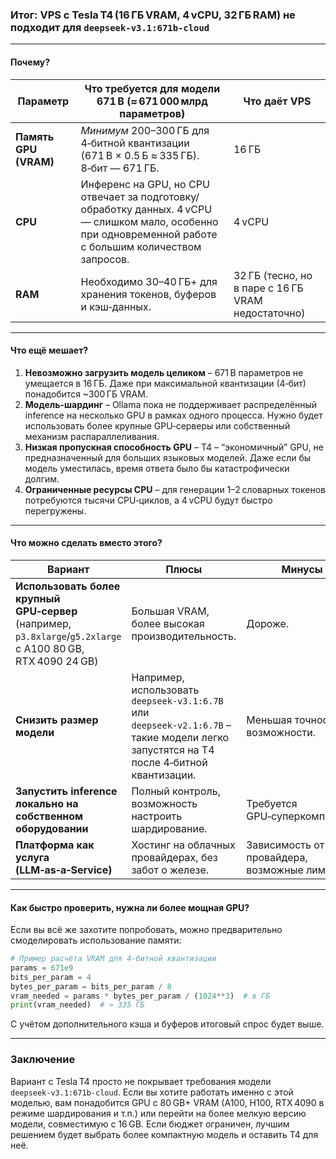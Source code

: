 ### Итог: **VPS с Tesla T4 (16 ГБ VRAM, 4 vCPU, 32 ГБ RAM) не подходит для `deepseek‑v3.1:671b-cloud`**

---

#### Почему?

| Параметр | Что требуется для модели 671 B (≈ 671 000 млрд параметров) | Что даёт VPS |
|----------|-----------------------------------------------------------|--------------|
| **Память GPU (VRAM)** | *Минимум* 200–300 ГБ для 4‑битной квантизации (671 B × 0.5 Б ≈ 335 ГБ). 8‑бит — 671 ГБ. | 16 ГБ |
| **CPU** | Инференс на GPU, но CPU отвечает за подготовку/обработку данных. 4 vCPU — слишком мало, особенно при одновременной работе с большим количеством запросов. | 4 vCPU |
| **RAM** | Необходимо 30–40 ГБ+ для хранения токенов, буферов и кэш‑данных. | 32 ГБ (тесно, но в паре с 16 ГБ VRAM недостаточно) |

---

#### Что ещё мешает?

1. **Невозможно загрузить модель целиком** – 671 B параметров не умещается в 16 ГБ. Даже при максимальной квантизации (4‑бит) понадобится ~300 ГБ VRAM.
2. **Модель-шардинг** – Ollama пока не поддерживает распределённый inference на несколько GPU в рамках одного процесса. Нужно будет использовать более крупные GPU‑серверы или собственный механизм распараллеливания.
3. **Низкая пропускная способность GPU** – T4 – “экономичный” GPU, не предназначенный для больших языковых моделей. Даже если бы модель уместилась, время ответа было бы катастрофически долгим.
4. **Ограниченные ресурсы CPU** – для генерации 1–2 словарных токенов потребуются тысячи CPU‑циклов, а 4 vCPU будут быстро перегружены.

---

#### Что можно сделать вместо этого?

| Вариант | Плюсы | Минусы |
|---------|-------|--------|
| **Использовать более крупный GPU‑сервер** (например, `p3.8xlarge`/`g5.2xlarge` с A100 80 GB, RTX 4090 24 GB) | Большая VRAM, более высокая производительность. | Дороже. |
| **Снизить размер модели** | Например, использовать `deepseek‑v3.1:6.7B` или `deepseek‑v2.1:6.7B` – такие модели легко запустятся на T4 после 4‑битной квантизации. | Меньшая точность/возможности. |
| **Запустить inference локально на собственном оборудовании** | Полный контроль, возможность настроить шардирование. | Требуется GPU‑суперкомпьютер. |
| **Платформа как услуга (LLM‑as‑a‑Service)** | Хостинг на облачных провайдерах, без забот о железе. | Зависимость от провайдера, возможные лимиты. |

---

#### Как быстро проверить, нужна ли более мощная GPU?

Если вы всё же захотите попробовать, можно предварительно смоделировать использование памяти:

```python
# Пример расчёта VRAM для 4‑битной квантизации
params = 671e9
bits_per_param = 4
bytes_per_param = bits_per_param / 8
vram_needed = params * bytes_per_param / (1024**3)  # в ГБ
print(vram_needed)  # ≈ 335 ГБ
```

С учётом дополнительного кэша и буферов итоговый спрос будет выше.

---

### Заключение

Вариант с Tesla T4 просто не покрывает требования модели `deepseek‑v3.1:671b-cloud`. Если вы хотите работать именно с этой моделью, вам понадобится GPU с 80 GB+ VRAM (A100, H100, RTX 4090 в режиме шардирования и т.п.) или перейти на более мелкую версию модели, совместимую с 16 GB. Если бюджет ограничен, лучшим решением будет выбрать более компактную модель и оставить T4 для неё.
